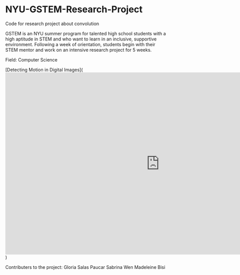 # NYU-GSTEM-Research-Project
Code for research project about convolution

GSTEM is an NYU summer program for talented high school students with a high aptitude in STEM and who want to learn in an inclusive, 
supportive environment. Following a week of orientation, students begin with their STEM mentor and work on an intensive research 
project for 5 weeks. 

Field: Computer Science

[Detecting Motion in Digital Images](<iframe src="https://docs.google.com/presentation/d/e/2PACX-1vQ0BUZeYK29sknCwAlqPeB_hIYLeOSRA6TNy13nLAkn-GMDDXqX0ZADrv_nDmh1N_w22ay1rzG7Po2C/embed?start=true&loop=false&delayms=5000" frameborder="0" width="960" height="569" allowfullscreen="true" mozallowfullscreen="true" webkitallowfullscreen="true"></iframe>)

Contributers to the project:
Gloria Salas Paucar
Sabrina Wen
Madeleine Bisi
